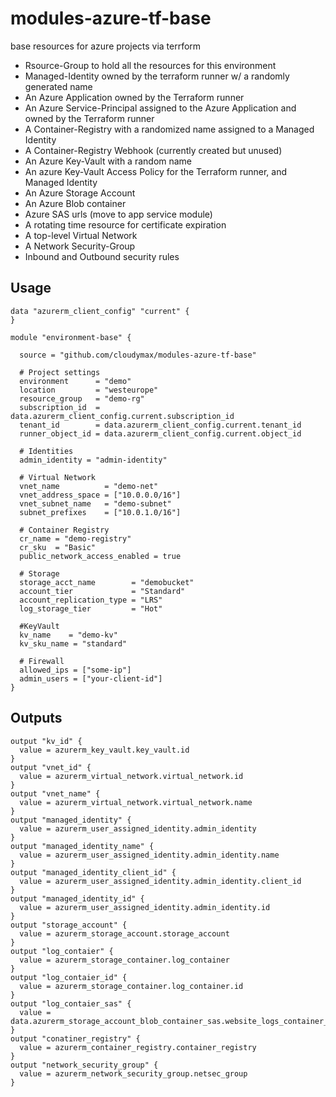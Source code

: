 # modules-azure-tf-base
base resources for azure projects via terrform 

- Rsource-Group to hold all the resources for this environment
- Managed-Identity owned by the terraform runner w/ a randomly generated name
- An Azure Application owned by the Terraform runner
- An Azure Service-Principal assigned to the Azure Application and owned by the Terraform runner
- A Container-Registry with a randomized name assigned to a Managed Identity
- A Container-Registry Webhook (currently created but unused)
- An Azure Key-Vault with a random name
- An azure Key-Vault Access Policy for the Terraform runner, and Managed Identity
- An Azure Storage Account 
- An Azure Blob container
- Azure SAS urls (move to app service module)
- A rotating time resource for certificate expiration
- A top-level Virtual Network
- A Network Security-Group
- Inbound and Outbound security rules

## Usage

```hcl
data "azurerm_client_config" "current" {
}

module "environment-base" {

  source = "github.com/cloudymax/modules-azure-tf-base"

  # Project settings
  environment      = "demo"
  location         = "westeurope"
  resource_group   = "demo-rg"
  subscription_id  = data.azurerm_client_config.current.subscription_id
  tenant_id        = data.azurerm_client_config.current.tenant_id
  runner_object_id = data.azurerm_client_config.current.object_id

  # Identities
  admin_identity = "admin-identity"

  # Virtual Network
  vnet_name          = "demo-net"
  vnet_address_space = ["10.0.0.0/16"]
  vnet_subnet_name   = "demo-subnet"
  subnet_prefixes    = ["10.0.1.0/16"]

  # Container Registry
  cr_name = "demo-registry"
  cr_sku  = "Basic"
  public_network_access_enabled = true

  # Storage
  storage_acct_name        = "demobucket"
  account_tier             = "Standard"
  account_replication_type = "LRS"
  log_storage_tier         = "Hot"

  #KeyVault
  kv_name    = "demo-kv"
  kv_sku_name = "standard"

  # Firewall
  allowed_ips = ["some-ip"]
  admin_users = ["your-client-id"]
}
```

## Outputs

```hcl
output "kv_id" {
  value = azurerm_key_vault.key_vault.id
}
output "vnet_id" {
  value = azurerm_virtual_network.virtual_network.id
}
output "vnet_name" {
  value = azurerm_virtual_network.virtual_network.name
}
output "managed_identity" {
  value = azurerm_user_assigned_identity.admin_identity
}
output "managed_identity_name" {
  value = azurerm_user_assigned_identity.admin_identity.name
}
output "managed_identity_client_id" {
  value = azurerm_user_assigned_identity.admin_identity.client_id
}
output "managed_identity_id" {
  value = azurerm_user_assigned_identity.admin_identity.id
}
output "storage_account" {
  value = azurerm_storage_account.storage_account
}
output "log_contaier" {
  value = azurerm_storage_container.log_container
}
output "log_contaier_id" {
  value = azurerm_storage_container.log_container.id
}
output "log_contaier_sas" {
  value = data.azurerm_storage_account_blob_container_sas.website_logs_container_sas.sas
}
output "conatiner_registry" {
  value = azurerm_container_registry.container_registry
}
output "network_security_group" {
  value = azurerm_network_security_group.netsec_group
}
